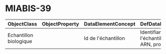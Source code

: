 # MIABIS-39

| ObjectClass | ObjectProperty | DataElementConcept | DefDataElementConcept | ValueMeaning | LabelValueMeaning | Referentiel | url | ConceptualDomain | TypeConceptualDomain | FormatConceptualDomain | IdDataElementConcept | Comments |
| ----------- | -------------- | ------------------ | --------------------- | ------------ | ----------------- | ----------- | --- | ---------------- | -------------------- | ---------------------- | -------------------- | -------- |
| Echantillon biologique |  | Id de l'échantillon | Identifiant de l'échantillon dérivé (ADN, ARN, protéine,...) |  |  | MIABIS-39 |  | MIABIS-39 | nonEnumerated | String | C38 |  |
